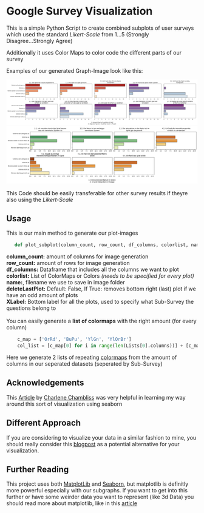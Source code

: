# Google Survey Visualization

This is a simple Python Script to create combined subplots of user surveys which used the standard *Likert-Scale* from 1...5 (Strongly  Disagree...Strongly Agree)

Additionally it uses Color Maps to color code the different parts of our survey

Examples of our generated Graph-Image look like this:

<p align=center>
    <a href="./README.md">
        <img src="./images/Plot1_tight.png" alt="Image showing several survey charts, some colored green and some colored orange"/>
    </a>
    <a href="./README.md">
        <img src="./images/Plot2_tight.png" alt="Image showing several survey charts, some colored green and some colored orange"/>
    </a>
    <br>

</p>

This Code should be easily transferable for other survey results if theyre also using the *Likert-Scale*

## Usage

This is our main method to generate our plot-images
```python
   def plot_subplot(column_count, row_count, df_columns, colorlist, name, deleteLastPlot=False, XLabel=''):
```

**column_count:** amount of columns for image generation<br>
**row_count:** amount of rows for image generation<br>
**df_columns:** Dataframe that includes all the columns we want to plot<br>
**colorlist:** List of ColorMaps or Colors *(needs to be specified for every plot)*<br>
**name:**, filename we use to save in image folder<br>
**deleteLastPlot:** Default: False, If True: removes bottom right (last) plot if we have an odd amount of plots<br>
**XLabel:** Bottom label for all the plots, used to specify what Sub-Survey the questions belong to<br><br>
You can easily generate a **list of colormaps** with the right amount (for every column)
```python
    c_map = ['OrRd', 'BuPu', 'YlGn', 'YlOrBr']
    col_list = [c_map[0] for i in range(len(Lists[0].columns))] + [c_map[1] for i in range(len(Lists[1].columns))]
```
Here we generate 2 lists of repeating [colormaps](https://matplotlib.org/stable/tutorials/colors/colormaps.html) from the amount of columns in our seperated datasets (seperated by Sub-Survey)

## Acknowledgements

This [Article](https://towardsdatascience.com/cleaning-analyzing-and-visualizing-survey-data-in-python-42747a13c713) by [Charlene Chambliss](https://medium.com/@blissfulchar) was very helpful in learning my way around this sort of visualization using seaborn

## Different Approach
If you are considering to visualize your data in a similar fashion to mine, you should really consider this [blogpost](https://medium.com/orikami-blog/behind-the-screens-likert-scale-visualization-368557ad72d1) as a potential alternative for your visualization.

## Further Reading
This project uses both [MatplotLib](https://matplotlib.org/stable/gallery/index.html) and [Seaborn](https://seaborn.pydata.org/examples/index.html), but matplotlib is definitly more powerful especially with our subgraphs. If you want to get into this further or have some weirder data you want to represent (like 3d Data) you should read more about matplotlib, like in this [article](https://towardsdatascience.com/seaborn-can-do-the-job-then-why-matplotlib-dac8d2d24a5f)